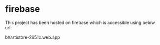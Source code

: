 # firebase

This project has been hosted on firebase which is accessible using below url:

bhartistore-2651c.web.app


